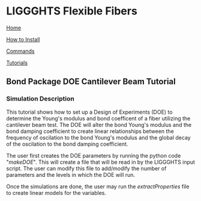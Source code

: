 # LIGGGHTS Flexible Fibers

[Home](Home)

[How to Install](how_to_install)

[Commands](commands)

[Tutorials](tutorial_main_page)

## Bond Package DOE Cantilever Beam Tutorial

### Simulation Description

This tutorial shows how to set up a Design of Experiments (DOE) to determine
the Young's modulus and bond coefficent of a fiber utilizing the cantilever
beam test. The DOE will alter the bond Young's modulus and the bond damping
coefficient to create linear relationships between the frequency of oscilation
to the bond Young's modulus and the global decay of the oscilation to the bond
damping coefficient.

The user first creates the DOE parameters by running the python code
"*makeDOE*". This will create a file that will be read in by the LIGGGHTS
input script. The user can modify this file to add/modify the number of
parameters and the levels in which the DOE will run.

Once the simulations are done, the user may run the *extractProperties* file to
create linear models for the variables.
